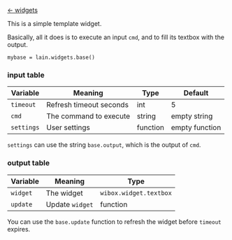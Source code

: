 [<- widgets](https://github.com/copycat-killer/lain/wiki/Widgets)

This is a simple template widget.

Basically, all it does is to execute an input `cmd`, and to fill its textbox with the output.

	mybase = lain.widgets.base()

### input table

Variable | Meaning | Type | Default
--- | --- | --- | ---
`timeout` | Refresh timeout seconds | int | 5
`cmd` | The command to execute | string | empty string
`settings` | User settings | function | empty function

`settings` can use the string `base.output`, which is the output of `cmd`.

### output table

Variable | Meaning | Type
--- | --- | ---
`widget` | The widget | `wibox.widget.textbox`
`update` | Update `widget` | function

You can use the `base.update` function to refresh the widget before `timeout` expires.